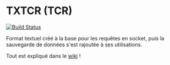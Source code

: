 # TXTCR (TCR)

[![Build Status](https://travis-ci.com/4surix/txtcr.svg?branch=master)](https://travis-ci.com/github/4surix/txtcr)

Format textuel créé à la base pour les requêtes en socket, puis la sauvegarde de données s'est rajoutée à ses utilisations.

Tout est expliqué dans le [wiki](https://github.com/4surix/txtcr/wiki) !